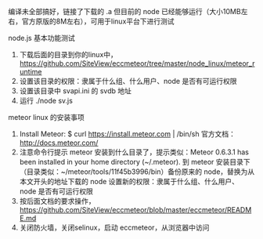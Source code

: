 
编译未全部搞好，链接了下载的 .a 
但目前的 node 已经能够运行（大小10MB左右，官方原版的8M左右），可用于linux平台下进行测试


node.js 基本功能测试
1.	下载后面的目录到你的linux中，https://github.com/SiteView/eccmeteor/tree/master/node_linux/meteor_runtime
2.	设置该目录的权限：隶属于什么组、什么用户、node 是否有可运行权限
3.	设置该目录中 svapi.ini 的 svdb 地址
4.	运行 ./node sv.js


meteor linux 的安装事项
1. 	Install Meteor: $ curl https://install.meteor.com | /bin/sh
	官方文档： http://docs.meteor.com/ 
2. 	注意命令行提示 meteor 安装到什么目录了，提示类似：Meteor 0.6.3.1 has been installed in your home directory (~/.meteor).
	到 meteor 安装目录下（目录类似：~/meteor/tools/11f45b3996/bin）备份原来的 node，替换为从本文开头的地址下载的 node
	设置新的权限：隶属于什么组、什么用户、node 是否有可运行权限
3.	按后面文档的要求操作，https://github.com/SiteView/eccmeteor/blob/master/eccmeteor/README.md	
4.	关闭防火墙，关闭selinux，启动 eccmeteor，从浏览器中访问



